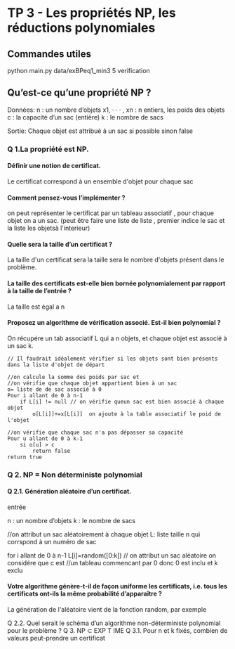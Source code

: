 # TP 3 - Les propriétés NP, les réductions polynomiales

## Commandes utiles 

python main.py data/exBPeq1_min3 5 verification

##  Qu’est-ce qu’une propriété NP ?

Données:
n : un nombre d’objets
x1, · · · , xn : n entiers, les poids des objets
c : la capacité d’un sac (entière)
k : le nombre de sacs

Sortie:
Chaque objet est attribué à un sac si possible sinon false

### Q 1.La propriété est NP.

#### Définir une notion de certificat.
Le certificat correspond à un ensemble d'objet pour chaque sac

#### Comment pensez-vous l’implémenter ?
on peut représenter le certificat par un tableau associatif , pour chaque objet on a un sac. (peut être faire une liste de liste , premier indice le sac et la liste les objetsà l'interieur)

#### Quelle sera la taille d’un certificat ?
La taille d'un certificat sera la taille sera le nombre d'objets présent dans le problème.

#### La taille des certificats est-elle bien bornée polynomialement par rapport à la taille de l’entrée ?
La taille est égal a n 

#### Proposez un algorithme de vérification associé. Est-il bien polynomial ?

   On récupére un tab associatif L qui a n objets, et chaque objet est associé à un sac k.

    
    // Il faudrait idéalement vérifier si les objets sont bien présents dans la liste d'objet de départ

    //on calcule la somme des poids par sac et
    //on vérifie que chaque objet appartient bien à un sac
    o= liste de de sac associé à 0 
    Pour i allant de 0 à n-1
        if L[i] != null // on vérifie queun sac est bien associé à chaque objet
            o[L[i]]+=x[L[i]]  on ajoute à la table associatif le poid de l'objet
     
    //on vérifie que chaque sac n'a pas dépasser sa capacité
    Pour u allant de 0 à k-1
        si o[u] > c
            return false
    return true

### Q 2. NP = Non déterministe polynomial

#### Q 2.1. Génération aléatoire d’un certificat.

entrée

n : un nombre d’objets
k : le nombre de sacs


//on attribut un sac aléatoirement à chaque objet
L: liste taille n qui corrspond à un numéro de sac

for i allant de 0 à n-1
    L[i]=random([0:k[) // on attribut un sac aléatoire on considére que c est //un tableau commencant par 0 donc 0 est inclu et k exclu

#### Votre algorithme génère-t-il de façon uniforme les certificats, i.e. tous les certificats ont-ils la même probabilité d’apparaître ?

La génération de l'aléatoire vient de la fonction random, par exemple 



Q 2.2. Quel serait le schéma d’un algorithme non-déterministe polynomial pour le problème ?
Q 3. NP ⊂ EXP T IME
Q 3.1. Pour n et k fixés, combien de valeurs peut-prendre un certificat 
    
